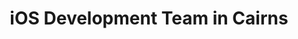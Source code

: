 ---
title: iOS Development Team in Cairns
permalink: /landings/locations/cairns/developer/ios
technology: iOS
location: Cairns
---